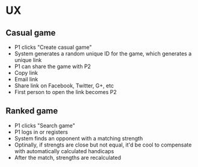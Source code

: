 # UX

## Casual game

* P1 clicks "Create casual game"
* System generates a random unique ID for the game, which generates a unique link
* P1 can share the game with P2
 * Copy link
 * Email link
 * Share link on Facebook, Twitter, G+, etc
* First person to open the link becomes P2

## Ranked game

* P1 clicks "Search game"
* P1 logs in or registers
* System finds an opponent with a matching strength
 * Optinally, if strengts are close but not equal, it'd be cool to compensate with automatically calculated handicaps
* After the match, strengths are recalculated
